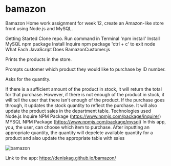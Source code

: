 # bamazon
Bamazon
Home work assignment for week 12, create an Amazon-like store front using Node.js and MySQL.

Getting Started
Clone repo.
Run command in Terminal 'npm install'
Install MySQL npm package
Install Inquire npm package
'ctrl + c' to exit node
What Each JavaScript Does
BamazonCustomer.js

Prints the products in the store.

Prompts customer which product they would like to purchase by ID number.

Asks for the quantity.

If there is a sufficient amount of the product in stock, it will return the total for that purchase.
However, if there is not enough of the product in stock, it will tell the user that there isn't enough of the product.
If the purchase goes through, it updates the stock quantity to reflect the purchase.
It will also update the product sales in the department table.
Technologies used
Node.js
Inquire NPM Package (https://www.npmjs.com/package/inquirer)
MYSQL NPM Package (https://www.npmjs.com/package/mysql)
In this app, you, the user, can choose which item to purchase.
After inputting an appropriate quantity, the quantity will depelete available quantity for a product and also update the appropriate table with sales


![bamazon](https://user-images.githubusercontent.com/32559085/39659074-82f50cee-4fee-11e8-95dc-b4f5d7478959.PNG)


Link to the app: https://deniskag.github.io/bamazon/
